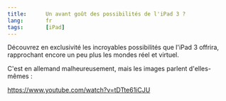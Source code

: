 ```yaml
---
title:      Un avant goût des possibilités de l'iPad 3 ?
lang:       fr
tags:       [iPad]
---
```


Découvrez en exclusivité les incroyables possibilités que l'iPad 3 offrira, rapprochant encore un peu plus les mondes réel et virtuel.

C'est en allemand malheureusement, mais les images parlent d'elles-mêmes :

https://www.youtube.com/watch?v=tDTte61iCJU
